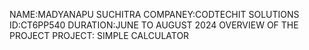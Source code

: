 NAME:MADYANAPU SUCHITRA
COMPANEY:CODTECHIT SOLUTIONS
ID:CT6PP540
DURATION:JUNE TO AUGUST 2024
OVERVIEW OF THE PROJECT
PROJECT: SIMPLE CALCULATOR 

